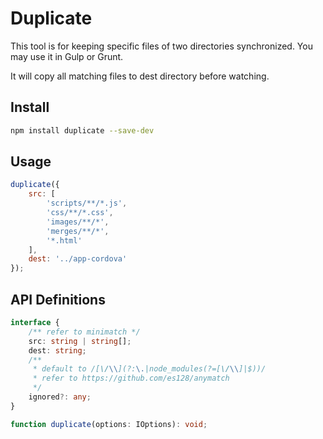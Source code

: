 # Duplicate

This tool is for keeping specific files of two directories synchronized. You may use it in Gulp or Grunt.

It will copy all matching files to dest directory before watching.

## Install

```sh
npm install duplicate --save-dev
```

## Usage

```javascript
duplicate({
    src: [
        'scripts/**/*.js',
        'css/**/*.css',
        'images/**/*',
        'merges/**/*',
        '*.html'
    ],
    dest: '../app-cordova'
});
```

## API Definitions

```typescript
interface {
    /** refer to minimatch */
    src: string | string[];
    dest: string;
    /**
     * default to /[\/\\](?:\.|node_modules(?=[\/\\]|$))/ 
     * refer to https://github.com/es128/anymatch
     */
    ignored?: any;
}

function duplicate(options: IOptions): void;
```